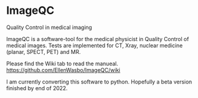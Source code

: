# ImageQC
Quality Control in medical imaging

ImageQC is a software-tool for the medical physicist in Quality Control of medical images. Tests are implemented for CT, Xray, nuclear medicine (planar, SPECT, PET) and MR.

Please find the Wiki tab to read the manueal. https://github.com/EllenWasbo/ImageQC/wiki

I am currently converting this software to python. Hopefully a beta version finished by end of 2022.
